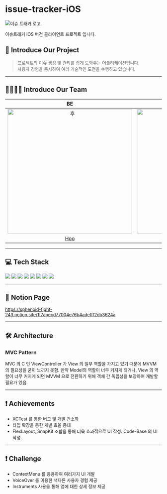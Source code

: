 # issue-tracker-iOS

![이슈 트래커 로고](https://user-images.githubusercontent.com/29879110/188896648-bceb2ec8-8f58-4648-b360-1e1d614d2ca9.png)

이슈트래커 iOS 버전 클라이언트 프로젝트 입니다.

## 📝 Introduce Our Project

> 프로젝트의 이슈 생성 및 관리를 쉽게 도와주는 어플리케이션입니다.<br/>
> 사용자 경험을 중시하여 여러 기술적인 도전을 수행하고 있습니다.

---

## 👨‍👩‍👧‍👦 Introduce Our Team

|                                          BE                                           |                                           BE                                           |                                          iOS                                          |                                           FE                                           |                                           FE                                            |
|:-------------------------------------------------------------------------------------:|:--------------------------------------------------------------------------------------:|:-------------------------------------------------------------------------------------:|:--------------------------------------------------------------------------------------:|:---------------------------------------------------------------------------------------:|
| <img src="https://avatars.githubusercontent.com/u/68011320?v=4" width=400px alt="후"/> | <img src="https://avatars.githubusercontent.com/u/29879110?v=4" width=400px alt="아더"/> | <img src="https://avatars.githubusercontent.com/u/65931336?v=4" width=400px alt="벡"/> | <img src="https://avatars.githubusercontent.com/u/85747667?v=4" width=400px alt="도비"/> | <img src="https://avatars.githubusercontent.com/u/92701121?v=4" width=400px alt="도토리"/> |
|                           [Hoo](https://github.com/who-hoo)                           |                           [Ader](https://github.com/ak2j38)                            |                        [Beck](https://github.com/SangHwi-Back)                        |                        [Dobby](https://github.com/JiminKim-dev)                        |                          [Dotori](https://github.com/mogooee)                           |

---

## 💻 Tech Stack

<img src="https://img.shields.io/badge/-Swift-red"/> 
<img src="https://img.shields.io/badge/UI-SnapKit-yellowgreen"/>
<img src="https://img.shields.io/badge/UI-FlexLayout-yellowgreen">
<img src="https://img.shields.io/badge/Test-XCTest-brightgreen">
<img src="https://img.shields.io/badge/Test-TestFlight-blue">
<img src="https://img.shields.io/badge/Logic-RxSwift-critical">
<img src="https://img.shields.io/badge/Logic-RxCocoa-critical">
<img src="https://img.shields.io/badge/Logic-RxRelay-critical">

---

## 📔 Notion Page

https://sphenoid-fight-243.notion.site/1f7abecd77004e76b4adefff2db3624a

---

## 🛠 Architecture

### MVC Pattern

MVC 의 C 인 ViewController 가 View 의 일부 역할을 가지고 있기 때문에 MVVM 의 필요성을 굳이 느끼지 못함. 만약 Model의 역할이 너무 커지게 되거나, View 의 역할이 너무 커지게 되면 MVVM 으로 전환하기 위해 객체 간 독립성을 보장하여 개발할 필요가 있음.


---

## ❗️ Achievements

* XCTest 를 통한 버그 및 개발 간소화
* 타입 확장을 통한 개발 효율 증대
* FlexLayout, SnapKit 조합을 통해 더욱 효과적으로 UI 작성. Code-Base 의 UI 작성.

---

## ❗️ Challenge

* ContextMenu 를 응용하여 여러가지 UI 개발
* VoiceOver 를 이용한 색다른 사용자 경험 제공
* Instruments 사용을 통해 앱에 대한 상세 정보 제공